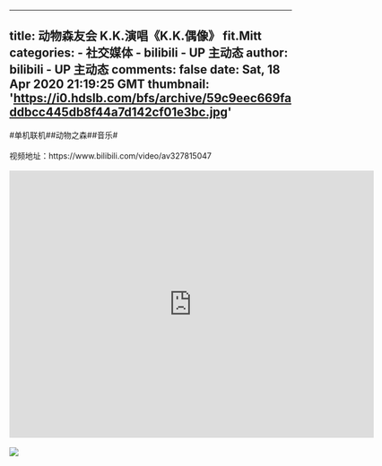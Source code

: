
---
title: 动物森友会 K.K.演唱《K.K.偶像》 fit.Mitt
categories: 
    - 社交媒体
    - bilibili - UP 主动态
author: bilibili - UP 主动态
comments: false
date: Sat, 18 Apr 2020 21:19:25 GMT
thumbnail: 'https://i0.hdslb.com/bfs/archive/59c9eec669faddbcc445db8f44a7d142cf01e3bc.jpg'
---

<div>   
#单机联机##动物之森##音乐#<br><br>视频地址：https://www.bilibili.com/video/av327815047<br><br><iframe src="https://player.bilibili.com/player.html?aid=327815047&high_quality=1" width="650" height="477" scrolling="no" border="0" frameborder="no" framespacing="0" allowfullscreen="true"></iframe><br><br><img src="https://i0.hdslb.com/bfs/archive/59c9eec669faddbcc445db8f44a7d142cf01e3bc.jpg" referrerpolicy="no-referrer">  
</div>
            